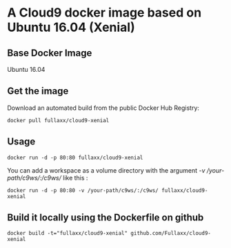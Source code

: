 # A Cloud9 docker image based on Ubuntu 16.04 (Xenial)

## Base Docker Image
Ubuntu 16.04

## Get the image

Download an automated build from the public Docker Hub Registry:

    docker pull fullaxx/cloud9-xenial

## Usage

    docker run -d -p 80:80 fullaxx/cloud9-xenial

You can add a workspace as a volume directory with the argument *-v /your-path/c9ws/:/c9ws/* like this :

    docker run -d -p 80:80 -v /your-path/c9ws/:/c9ws/ fullaxx/cloud9-xenial

## Build it locally using the Dockerfile on github

    docker build -t="fullaxx/cloud9-xenial" github.com/Fullaxx/cloud9-xenial
